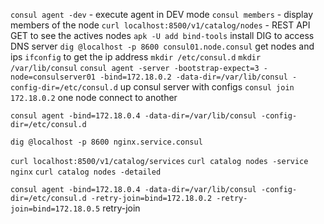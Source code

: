 `consul agent -dev` - execute agent in DEV mode
`consul members` - display members of the node
`curl localhost:8500/v1/catalog/nodes` - REST API GET to see the actives nodes
`apk -U add bind-tools` install DIG to access DNS server
`dig @localhost -p 8600 consul01.node.consul` get nodes and ips
`ifconfig` to get the ip address
`mkdir /etc/consul.d`
`mkdir /var/lib/consul`
`consul agent -server -bootstrap-expect=3 -node=consulserver01 -bind=172.18.0.2 -data-dir=/var/lib/consul -config-dir=/etc/consul.d` up consul server with configs
`consul join 172.18.0.2` one node connect to another

`consul agent -bind=172.18.0.4 -data-dir=/var/lib/consul -config-dir=/etc/consul.d`

`dig @localhost -p 8600 nginx.service.consul`

`curl localhost:8500/v1/catalog/services`
`curl catalog nodes -service nginx`
`curl catalog nodes -detailed`

`consul agent -bind=172.18.0.4 -data-dir=/var/lib/consul -config-dir=/etc/consul.d -retry-join=bind=172.18.0.2 -retry-join=bind=172.18.0.5` retry-join
